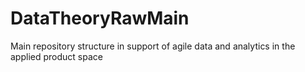 # DataTheoryRawMain
Main repository structure in support of agile data and analytics in the applied product space
